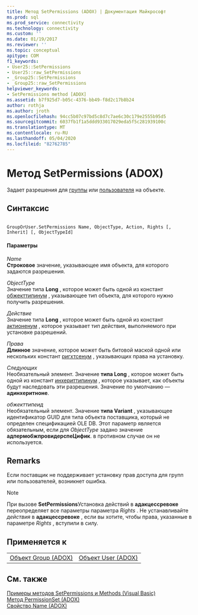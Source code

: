```yaml
---
title: Метод SetPermissions (ADOX) | Документация Майкрософт
ms.prod: sql
ms.prod_service: connectivity
ms.technology: connectivity
ms.custom: ''
ms.date: 01/19/2017
ms.reviewer: ''
ms.topic: conceptual
apitype: COM
f1_keywords:
- User25::SetPermissions
- User25::raw_SetPermissions
- _Group25::SetPermissions
- _Group25::raw_SetPermissions
helpviewer_keywords:
- SetPermissions method [ADOX]
ms.assetid: b7f925d7-b05c-4376-bb49-f8d2c17b8b24
author: rothja
ms.author: jroth
ms.openlocfilehash: 94cc5b07c97bd5c8d7c7ae6c30c179e2555b95d5
ms.sourcegitcommit: 6037fb1f1a5ddd933017029eda5f5c281939100c
ms.translationtype: MT
ms.contentlocale: ru-RU
ms.lasthandoff: 05/04/2020
ms.locfileid: "82762785"
---
```

# <a name="setpermissions-method-adox"></a>Метод SetPermissions (ADOX)
Задает разрешения для [группы](../../../ado/reference/adox-api/group-object-adox.md) или [пользователя](../../../ado/reference/adox-api/user-object-adox.md) на объекте.  
  
## <a name="syntax"></a>Синтаксис  
  
```  
  
GroupOrUser.SetPermissions Name, ObjectType, Action, Rights [, Inherit] [, ObjectTypeId]  
```  
  
#### <a name="parameters"></a>Параметры  
 *Name*  
 **Строковое** значение, указывающее имя объекта, для которого задаются разрешения.  
  
 *ObjectType*  
 Значение типа **Long** , которое может быть одной из констант [обжекттипинум](../../../ado/reference/adox-api/objecttypeenum.md) , указывающее тип объекта, для которого нужно получить разрешения.  
  
 *Действие*  
 Значение типа **Long** , которое может быть одной из констант [актионенум](../../../ado/reference/adox-api/actionenum.md) , которое указывает тип действия, выполняемого при установке разрешений.  
  
 *Права*  
 **Длинное** значение, которое может быть битовой маской одной или нескольких констант [ригхтсенум](../../../ado/reference/adox-api/rightsenum.md) , указывающих права на установку.  
  
 *Следующих*  
 Необязательный элемент. Значение **типа Long** , которое может быть одной из констант [инхериттипинум](../../../ado/reference/adox-api/inherittypeenum.md) , которое указывает, как объекты будут наследовать эти разрешения. Значение по умолчанию — **адинхеритноне**.  
  
 *обжекттипеид*  
 Необязательный элемент. Значение **типа Variant** , указывающее идентификатор GUID для типа объекта поставщика, который не определен спецификацией OLE DB. Этот параметр является обязательным, если для *ObjectType* задано значение **адпермобжпровидерспеЦифик**. в противном случае он не используется.  
  
## <a name="remarks"></a>Remarks  
 Если поставщик не поддерживает установку прав доступа для групп или пользователей, возникнет ошибка.  
  
> [!NOTE]
>  При вызове **SetPermissions**Установка действий в **адакцессревоке** переопределяет все параметры параметра *Rights* . Не устанавливайте *действия* в **адакцессревоке** , если вы хотите, чтобы права, указанные в параметре *Rights* , вступили в силу.  
  
## <a name="applies-to"></a>Применяется к  
  
|||  
|-|-|  
|[Объект Group (ADOX)](../../../ado/reference/adox-api/group-object-adox.md)|[Объект User (ADOX)](../../../ado/reference/adox-api/user-object-adox.md)|  
  
## <a name="see-also"></a>См. также  
 [Примеры методов SetPermissions и Methods (Visual Basic)](../../../ado/reference/adox-api/getpermissions-and-setpermissions-methods-example-vb.md)   
 [Метод PermissionSet (ADOX)](../../../ado/reference/adox-api/getpermissions-method-adox.md)   
 [Свойство Name (ADOX)](../../../ado/reference/adox-api/name-property-adox.md)
